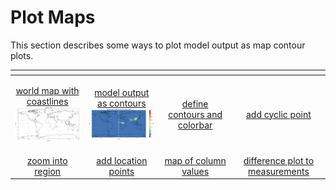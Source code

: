 # Plot Maps

This section describes some ways to plot model output as map contour plots.

| <!-- --> | <!-- --> | <!-- --> | <!-- --> | 
|:-------------:|:-------------:|:-------------:|:-------------:|
| <p>[world map with coastlines <br> <img src="jupyter_notebook_examples/plot_map_basic_files/plot_map_basic_5_0.png" width="180px">](jupyter_notebook_examples/plot_map_basic.md) </p> | <p> [model output as contours <br> <img src="jupyter_notebook_examples/plot_map_basic_co_files/plot_map_basic_co_9_0.png" width="200px">](jupyter_notebook_examples/plot_map_basic_co.md) </p> | [define contours and colorbar](https://nbviewer.jupyter.org/github/NCAR/CAM-chem/blob/master/docs/jupyter_notebook_examples/plot_map.ipynb) | [add cyclic point](https://nbviewer.jupyter.org/github/NCAR/CAM-chem/blob/master/docs/jupyter_notebook_examples/plot_map.ipynb) |
| [zoom into region](https://nbviewer.jupyter.org/github/NCAR/CAM-chem/blob/master/docs/jupyter_notebook_examples/plot_map.ipynb)  | [add location points](https://nbviewer.jupyter.org/github/NCAR/CAM-chem/blob/master/docs/jupyter_notebook_examples/plot_map.ipynb)  | [map of column values]() | [difference plot to measurements]() |

